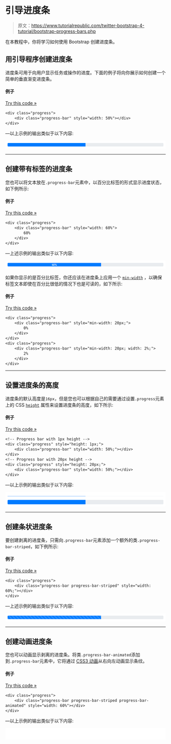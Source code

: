 # 引导进度条

> 原文：<https://www.tutorialrepublic.com/twitter-bootstrap-4-tutorial/bootstrap-progress-bars.php>

在本教程中，你将学习如何使用 Bootstrap 创建进度条。

## 用引导程序创建进度条

进度条可用于向用户显示任务或操作的进度。下面的例子将向你展示如何创建一个简单的垂直渐变进度条。

#### 例子

[Try this code »](../codelab.php?topic=bootstrap-4&file=progress-bar "Try this code using online Editor")

```
<div class="progress">
    <div class="progress-bar" style="width: 50%"></div>
</div>
```

—以上示例的输出类似于以下内容:

[![Bootstrap Progress Bar](img/f881e8921df2f148e18895a9dc64bf6d.png)](../codelab.php?topic=bootstrap-4&file=progress-bar) 

* * *

## 创建带有标签的进度条

您也可以将文本放在`.progress-bar`元素中，以百分比标签的形式显示进度状态，如下例所示:

#### 例子

[Try this code »](../codelab.php?topic=bootstrap-4&file=progress-bar-with-label "Try this code using online Editor")

```
<div class="progress">
    <div class="progress-bar" style="width: 60%">
        60%
    </div>
</div>
```

—上述示例的输出类似于以下内容:

[![Bootstrap Progress Bar with Label](img/317f220624418558c93901e6345fa846.png)](../codelab.php?topic=bootstrap-4&file=progress-bar-with-label) 

如果你显示的是百分比标签，你还应该在进度条上应用一个 [`min-width`](../css-reference/css-min-width-property.php) ，以确保标签文本即使在百分比很低的情况下也是可读的，如下所示:

#### 例子

[Try this code »](../codelab.php?topic=bootstrap-4&file=progress-bar-with-label-and-min-width "Try this code using online Editor")

```
<div class="progress">
    <div class="progress-bar" style="min-width: 20px;">
        0%
    </div>
</div>
<div class="progress">
    <div class="progress-bar" style="min-width: 20px; width: 2%;">
        2%
    </div>
</div>
```

* * *

## 设置进度条的高度

进度条的默认高度是`16px`，但是您也可以根据自己的需要通过设置`.progress`元素上的 CSS [`height`](/css-reference/css-height-property.php) 属性来设置进度条的高度，如下所示:

#### 例子

[Try this code »](../codelab.php?topic=bootstrap-4&file=progress-bar-height-sizing "Try this code using online Editor")

```
<!-- Progress bar with 1px height -->
<div class="progress" style="height: 1px;">
    <div class="progress-bar" style="width: 50%;"></div>
</div>
<!-- Progress bar with 20px height -->
<div class="progress" style="height: 20px;">
    <div class="progress-bar" style="width: 50%;"></div>
</div>
```

—以上示例的输出类似于以下内容:

[![Bootstrap Progress Bar Height Sizing](img/b34428807464f5c8d90f11afd8da7b9d.png)](../codelab.php?topic=bootstrap-4&file=progress-bar-height-sizing) 

* * *

## 创建条状进度条

要创建剥离的进度条，只需向`.progress-bar`元素添加一个额外的类`.progress-bar-striped`，如下例所示:

#### 例子

[Try this code »](../codelab.php?topic=bootstrap-4&file=stripped-progress-bar "Try this code using online Editor")

```
<div class="progress">
    <div class="progress-bar progress-bar-striped" style="width: 60%;"></div>
</div>
```

—上述示例的输出类似于以下内容:

[![Bootstrap Stripped Progress Bar](img/5d0648d3e8ccbc8f5979c61aa3b57cdd.png)](../codelab.php?topic=bootstrap-4&file=stripped-progress-bar) 

* * *

## 创建动画进度条

您也可以动画显示剥离的进度条。将类`.progress-bar-animated`添加到`.progress-bar`元素中，它将通过 [CSS3 动画](/css-tutorial/css3-animations.php)从右向左动画显示条纹。

#### 例子

[Try this code »](../codelab.php?topic=bootstrap-4&file=animated-progress-bar "Try this code using online Editor")

```
<div class="progress">
    <div class="progress-bar progress-bar-striped progress-bar-animated" style="width: 60%"></div>
</div>
```

—以上示例的输出类似于以下内容:

<iframe src="../examples/bootstrap/bootstrap-animated-progress-bar.html" style="border:none;display:block;width:100%;height:36px;"></div> </div> <hr/> <h2>动态更改进度条值</h2> <p>静态进度条给人的印象不是很深刻。下面的例子将让您大致了解如何使用 jQuery 动态更新引导进度条的状态。</p> <!--Code box--> <div class="example"> <div class="codebox"> <div class="codebox-title"><h4>例子</h4><a href="../codelab.php?topic=bootstrap-4&amp;file=dynamically-change-bootstrap-progress-bar-value" target="_blank" class="try-btn" title="Try this code using online Editor">Try this code <span>»</span></a></div> <pre class="syntax-highlighter line-numbers"><code class="language-markup">&lt;!-- Progress bar HTML --&gt; &lt;div class="progress"&gt; &lt;div class="progress-bar progress-bar-striped" style="min-width: 20px;"&gt;&lt;/div&gt; &lt;/div&gt; &lt;!-- jQuery Script --&gt; &lt;script type="text/javascript"&gt; var i = 0; function makeProgress(){ if(i &lt; 100){ i = i + 1; $(".progress-bar").css("width", i + "%").text(i + " %"); } // Wait for sometime before running this script again setTimeout("makeProgress()", 100); } makeProgress(); &lt;/script&gt;</code></pre> </div> </div> <!--End:Code box--> <hr/> <h2>创建堆叠进度条</h2> <p>您也可以将多个进度条放入同一个进度条中进行堆叠。</p> <!--Code box--> <div class="example"> <div class="codebox"> <div class="codebox-title"><h4>例子</h4><a href="../codelab.php?topic=bootstrap-4&amp;file=stacked-progress-bar" target="_blank" class="try-btn" title="Try this code using online Editor">Try this code <span>»</span></a></div> <pre class="syntax-highlighter line-numbers"><code class="language-markup">&lt;div class="progress"&gt; &lt;div class="progress-bar bg-success" style="width: 40%"&gt; Program Files (40%) &lt;/div&gt; &lt;div class="progress-bar bg-warning" style="width: 25%"&gt; Residual Files (25%) &lt;/div&gt; &lt;div class="progress-bar bg-danger" style="width: 15%"&gt; Junk Files (15%) &lt;/div&gt; &lt;/div&gt;</code></pre> </div> </div> <!--End:Code box--> <p>—以上示例的输出类似于以下内容:</p> <div class="shadow"> <div class="preview-box"> <a href="../codelab.php?topic=bootstrap-4&amp;file=stacked-progress-bar" target="_blank"> <img src="img/c7f975ee72295cfc81d18e7d9a0555b9.png" width="730" height="36" alt="Bootstrap Stacked Progress Bar" data-original-src="https://www.tutorialrepublic.com/limg/bootstrap-4/bootstrap-stacked-progress-bar.png"/> </a> </div> </div> <hr/> <h2>带有强调类别的进度条</h2> <p>Bootstrap 还为进度条提供了一些强调实用程序类，这些类可以进一步用于通过颜色传达含义，如下例所示:</p> <!--Code box--> <div class="example"> <div class="codebox"> <div class="codebox-title"><h4>例子</h4><a href="../codelab.php?topic=bootstrap-4&amp;file=progress-bar-with-emphasis" target="_blank" class="try-btn" title="Try this code using online Editor">Try this code <span>»</span></a></div> <pre class="syntax-highlighter line-numbers"><code class="language-markup">&lt;div class="progress"&gt; &lt;div class="progress-bar bg-info" style="width: 20%"&gt;&lt;/div&gt; &lt;/div&gt; &lt;div class="progress"&gt; &lt;div class="progress-bar bg-success" style="width: 40%"&gt;&lt;/div&gt; &lt;/div&gt; &lt;div class="progress"&gt; &lt;div class="progress-bar bg-warning" style="width: 80%"&gt;&lt;/div&gt; &lt;/div&gt; &lt;div class="progress"&gt; &lt;div class="progress-bar bg-danger" style="width: 90%"&gt;&lt;/div&gt; &lt;/div&gt;</code></pre> </div> </div> <!--End:Code box--> <p>—上述示例的输出类似于以下内容:</p> <div class="shadow"> <div class="preview-box"> <a href="../codelab.php?topic=bootstrap-4&amp;file=progress-bar-with-emphasis" target="_blank"> <img src="img/603c631a06b1d066a39ffb9b44d48cf4.png" width="730" height="132" alt="Bootstrap Progress Bar with Emphasis" data-original-src="https://www.tutorialrepublic.com/limg/bootstrap-4/bootstrap-progress-bar-with-emphasis.png"/> </a> </div> </div> <hr/> <h2>带强调类的条纹进度条</h2> <p>类似于纯色，你也可以创建不同的条纹进度条。</p> <!--Code box--> <div class="example"> <div class="codebox"> <div class="codebox-title"><h4>例子</h4><a href="../codelab.php?topic=bootstrap-4&amp;file=striped-progress-bar-with-emphasis" target="_blank" class="try-btn" title="Try this code using online Editor">Try this code <span>»</span></a></div> <pre class="syntax-highlighter line-numbers"><code class="language-markup">&lt;div class="progress"&gt; &lt;div class="progress-bar progress-bar-striped bg-info" style="width: 20%"&gt;&lt;/div&gt; &lt;/div&gt; &lt;div class="progress"&gt; &lt;div class="progress-bar progress-bar-striped bg-success" style="width: 40%"&gt;&lt;/div&gt; &lt;/div&gt; &lt;div class="progress"&gt; &lt;div class="progress-bar progress-bar-striped bg-warning" style="width: 80%"&gt;&lt;/div&gt; &lt;/div&gt; &lt;div class="progress"&gt; &lt;div class="progress-bar progress-bar-striped bg-danger" style="width: 90%"&gt;&lt;/div&gt; &lt;/div&gt;</code></pre> </div> </div> <!--End:Code box--> <p>—以上示例的输出类似于以下内容:</p> <div class="shadow"> <div class="preview-box"> <a href="../codelab.php?topic=bootstrap-4&amp;file=striped-progress-bar-with-emphasis" target="_blank"> <img src="img/e9c3b97b7e03b6d681c55e42d2a2ea10.png" width="730" height="132" alt="Bootstrap Striped Progress Bar with Emphasis" data-original-src="https://www.tutorialrepublic.com/limg/bootstrap-4/bootstrap-striped-progress-bar-with-emphasis.png"/> </a> </div> </div> <!--Bottom Navigation--> <!--End:Bottom Navigation--> <!-- InstanceEndEditable --> </body> </html></iframe>